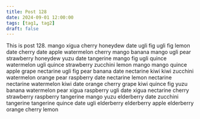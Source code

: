```yaml
---
title: Post 128
date: 2024-09-01 12:00:00
tags: [tag1, tag2]
draft: false
---
```

This is post 128.
mango
xigua
cherry
honeydew
date
ugli
fig
ugli
fig
lemon
date
cherry
date
apple
watermelon
cherry
mango
banana
mango
ugli
pear
strawberry
honeydew
yuzu
date
tangerine
mango
fig
ugli
quince
watermelon
ugli
quince
strawberry
zucchini
lemon
mango
mango
quince
apple
grape
nectarine
ugli
fig
pear
banana
date
nectarine
kiwi
kiwi
zucchini
watermelon
orange
pear
raspberry
date
nectarine
lemon
nectarine
nectarine
watermelon
kiwi
date
orange
cherry
grape
kiwi
quince
fig
yuzu
banana
watermelon
pear
xigua
raspberry
ugli
date
xigua
nectarine
cherry
strawberry
raspberry
tangerine
mango
yuzu
elderberry
date
zucchini
tangerine
tangerine
quince
date
ugli
elderberry
elderberry
apple
elderberry
orange
cherry
lemon
